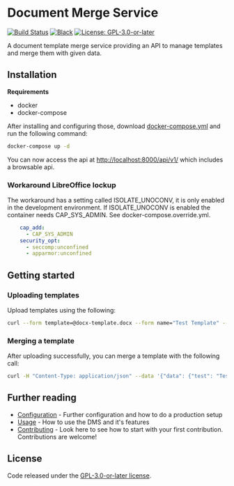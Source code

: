 # Document Merge Service

[![Build Status](https://github.com/adfinis/document-merge-service/actions/workflows/tests.yml/badge.svg)](https://github.com/adfinis/document-merge-service/actions/workflows/tests.yml)
[![Black](https://img.shields.io/badge/code%20style-black-000000.svg)](https://github.com/adfinis/document-merge-service)
[![License: GPL-3.0-or-later](https://img.shields.io/github/license/adfinis/document-merge-service)](https://spdx.org/licenses/GPL-3.0-or-later.html)

A document template merge service providing an API to manage templates and merge them with given data.

## Installation

**Requirements**
* docker
* docker-compose

After installing and configuring those, download [docker-compose.yml](https://raw.githubusercontent.com/adfinis/document-merge-service/master/docker-compose.yml) and run the following command:

```bash
docker-compose up -d
```

You can now access the api at [http://localhost:8000/api/v1/](http://localhost:8000/api/v1/) which includes a browsable api.

### Workaround LibreOffice lockup

The workaround has a setting called ISOLATE_UNOCONV, it is only enabled in the
development environment. If ISOLATE_UNOCONV is enabled the container needs
CAP_SYS_ADMIN. See docker-compose.override.yml.

```yaml
    cap_add:
      - CAP_SYS_ADMIN
    security_opt:
      - seccomp:unconfined
      - apparmor:unconfined
```

## Getting started

### Uploading templates

Upload templates using the following:

```bash
curl --form template=@docx-template.docx --form name="Test Template" --form engine=docx-template http://localhost:8000/api/v1/template/
```

### Merging a template

After uploading successfully, you can merge a template with the following call:

```bash
curl -H "Content-Type: application/json" --data '{"data": {"test": "Test Input"}}' http://localhost:8000/api/v1/template/test-template/merge/ > output.docx
```


## Further reading

* [Configuration](CONFIGURATION.md) - Further configuration and how to do a production setup
* [Usage](USAGE.md) - How to use the DMS and it's features
* [Contributing](CONTRIBUTING.md) - Look here to see how to start with your first
  contribution. Contributions are welcome!

## License

Code released under the [GPL-3.0-or-later license](LICENSE).
